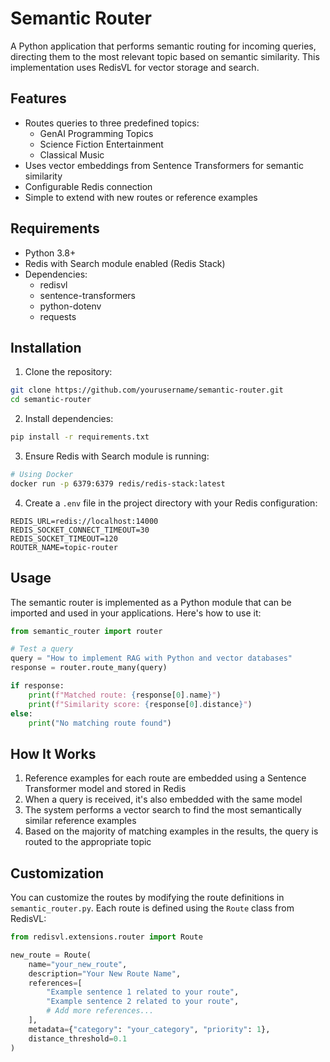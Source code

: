 # Semantic Router

A Python application that performs semantic routing for incoming queries, directing them to the most relevant topic based on semantic similarity. This implementation uses RedisVL for vector storage and search.

## Features

- Routes queries to three predefined topics:
  - GenAI Programming Topics
  - Science Fiction Entertainment
  - Classical Music
- Uses vector embeddings from Sentence Transformers for semantic similarity
- Configurable Redis connection
- Simple to extend with new routes or reference examples

## Requirements

- Python 3.8+
- Redis with Search module enabled (Redis Stack)
- Dependencies:
  - redisvl
  - sentence-transformers
  - python-dotenv
  - requests

## Installation

1. Clone the repository:
```bash
git clone https://github.com/yourusername/semantic-router.git
cd semantic-router
```

2. Install dependencies:
```bash
pip install -r requirements.txt
```

3. Ensure Redis with Search module is running:
```bash
# Using Docker
docker run -p 6379:6379 redis/redis-stack:latest
```

4. Create a `.env` file in the project directory with your Redis configuration:
```env
REDIS_URL=redis://localhost:14000
REDIS_SOCKET_CONNECT_TIMEOUT=30
REDIS_SOCKET_TIMEOUT=120
ROUTER_NAME=topic-router
```

## Usage

The semantic router is implemented as a Python module that can be imported and used in your applications. Here's how to use it:

```python
from semantic_router import router

# Test a query
query = "How to implement RAG with Python and vector databases"
response = router.route_many(query)

if response:
    print(f"Matched route: {response[0].name}")
    print(f"Similarity score: {response[0].distance}")
else:
    print("No matching route found")
```

## How It Works

1. Reference examples for each route are embedded using a Sentence Transformer model and stored in Redis
2. When a query is received, it's also embedded with the same model
3. The system performs a vector search to find the most semantically similar reference examples
4. Based on the majority of matching examples in the results, the query is routed to the appropriate topic

## Customization

You can customize the routes by modifying the route definitions in `semantic_router.py`. Each route is defined using the `Route` class from RedisVL:

```python
from redisvl.extensions.router import Route

new_route = Route(
    name="your_new_route",
    description="Your New Route Name",
    references=[
        "Example sentence 1 related to your route",
        "Example sentence 2 related to your route",
        # Add more references...
    ],
    metadata={"category": "your_category", "priority": 1},
    distance_threshold=0.1
)
```
